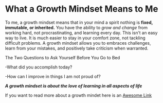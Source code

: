 
# What a Growth Mindset Means to Me #

To me, a growth mindset means that in your mind a spirit nothing is **fixed, immutable, or inherited.** You have the ability to *grow and change* from working hard, not procrastinating, and learning every day. This isn't an easy way to live. It is much easier to stay in your comfort zone, not tackling difficult problems. A growth mindset allows you to embraces challenges, learn from your mistakes, and positively take criticism when warranted. 

The Two Questions to Ask Yourself Before You Go to Bed 

-What did you accomplish today? 

-How can I improve in things I am not proud of? 


***A growth mindset is about the love of learning in all aspects of life***

If you want to read more about a growth mindet here is an [Awesome Link](https://www.atlassian.com/blog/inside-atlassian/growth-mindset)
